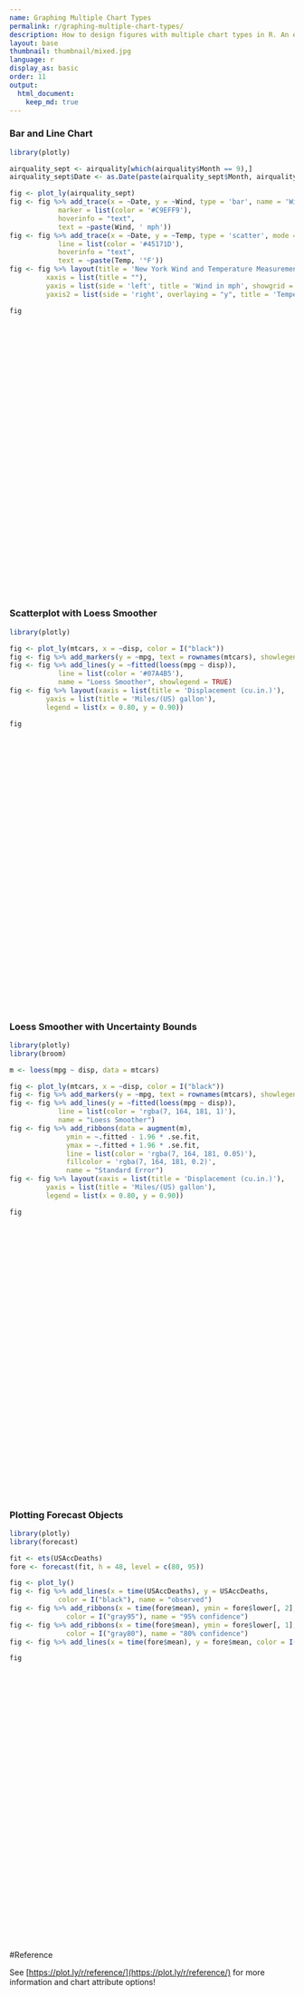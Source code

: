 ```yaml
---
name: Graphing Multiple Chart Types
permalink: r/graphing-multiple-chart-types/
description: How to design figures with multiple chart types in R. An example of a line chart with a line of best fit and an uncertainty band.
layout: base
thumbnail: thumbnail/mixed.jpg
language: r
display_as: basic
order: 11
output:
  html_document:
    keep_md: true
---
```



### Bar and Line Chart


```r
library(plotly)

airquality_sept <- airquality[which(airquality$Month == 9),]
airquality_sept$Date <- as.Date(paste(airquality_sept$Month, airquality_sept$Day, 1973, sep = "."), format = "%m.%d.%Y")

fig <- plot_ly(airquality_sept)
fig <- fig %>% add_trace(x = ~Date, y = ~Wind, type = 'bar', name = 'Wind',
            marker = list(color = '#C9EFF9'),
            hoverinfo = "text",
            text = ~paste(Wind, ' mph'))
fig <- fig %>% add_trace(x = ~Date, y = ~Temp, type = 'scatter', mode = 'lines', name = 'Temperature', yaxis = 'y2',
            line = list(color = '#45171D'),
            hoverinfo = "text",
            text = ~paste(Temp, '°F'))
fig <- fig %>% layout(title = 'New York Wind and Temperature Measurements for September 1973',
         xaxis = list(title = ""),
         yaxis = list(side = 'left', title = 'Wind in mph', showgrid = FALSE, zeroline = FALSE),
         yaxis2 = list(side = 'right', overlaying = "y", title = 'Temperature in degrees F', showgrid = FALSE, zeroline = FALSE))

fig
```

<div id="htmlwidget-7f5ac8747dcc31afde3d" style="width:672px;height:480px;" class="plotly html-widget"></div>
<script type="application/json" data-for="htmlwidget-7f5ac8747dcc31afde3d">{"x":{"visdat":{"197f2dad443c":["function () ","plotlyVisDat"]},"cur_data":"197f2dad443c","attrs":{"197f2dad443c":{"alpha_stroke":1,"sizes":[10,100],"spans":[1,20],"x":{},"y":{},"type":"bar","name":"Wind","marker":{"color":"#C9EFF9"},"hoverinfo":"text","text":{},"inherit":true},"197f2dad443c.1":{"alpha_stroke":1,"sizes":[10,100],"spans":[1,20],"x":{},"y":{},"type":"scatter","mode":"lines","name":"Temperature","yaxis":"y2","line":{"color":"#45171D"},"hoverinfo":"text","text":{},"inherit":true}},"layout":{"margin":{"b":40,"l":60,"t":25,"r":10},"title":"New York Wind and Temperature Measurements for September 1973","xaxis":{"domain":[0,1],"automargin":true,"title":""},"yaxis":{"domain":[0,1],"automargin":true,"side":"left","title":"Wind in mph","showgrid":false,"zeroline":false},"yaxis2":{"side":"right","overlaying":"y","title":"Temperature in degrees F","showgrid":false,"zeroline":false},"hovermode":"closest","showlegend":true},"source":"A","config":{"showSendToCloud":false},"data":[{"x":["1973-09-01","1973-09-02","1973-09-03","1973-09-04","1973-09-05","1973-09-06","1973-09-07","1973-09-08","1973-09-09","1973-09-10","1973-09-11","1973-09-12","1973-09-13","1973-09-14","1973-09-15","1973-09-16","1973-09-17","1973-09-18","1973-09-19","1973-09-20","1973-09-21","1973-09-22","1973-09-23","1973-09-24","1973-09-25","1973-09-26","1973-09-27","1973-09-28","1973-09-29","1973-09-30"],"y":[6.9,5.1,2.8,4.6,7.4,15.5,10.9,10.3,10.9,9.7,14.9,15.5,6.3,10.9,11.5,6.9,13.8,10.3,10.3,8,12.6,9.2,10.3,10.3,16.6,6.9,13.2,14.3,8,11.5],"type":"bar","name":"Wind","marker":{"color":"#C9EFF9","line":{"color":"rgba(31,119,180,1)"}},"hoverinfo":["text","text","text","text","text","text","text","text","text","text","text","text","text","text","text","text","text","text","text","text","text","text","text","text","text","text","text","text","text","text"],"text":["6.9  mph","5.1  mph","2.8  mph","4.6  mph","7.4  mph","15.5  mph","10.9  mph","10.3  mph","10.9  mph","9.7  mph","14.9  mph","15.5  mph","6.3  mph","10.9  mph","11.5  mph","6.9  mph","13.8  mph","10.3  mph","10.3  mph","8  mph","12.6  mph","9.2  mph","10.3  mph","10.3  mph","16.6  mph","6.9  mph","13.2  mph","14.3  mph","8  mph","11.5  mph"],"error_y":{"color":"rgba(31,119,180,1)"},"error_x":{"color":"rgba(31,119,180,1)"},"xaxis":"x","yaxis":"y","frame":null},{"x":["1973-09-01","1973-09-02","1973-09-03","1973-09-04","1973-09-05","1973-09-06","1973-09-07","1973-09-08","1973-09-09","1973-09-10","1973-09-11","1973-09-12","1973-09-13","1973-09-14","1973-09-15","1973-09-16","1973-09-17","1973-09-18","1973-09-19","1973-09-20","1973-09-21","1973-09-22","1973-09-23","1973-09-24","1973-09-25","1973-09-26","1973-09-27","1973-09-28","1973-09-29","1973-09-30"],"y":[91,92,93,93,87,84,80,78,75,73,81,76,77,71,71,78,67,76,68,82,64,71,81,69,63,70,77,75,76,68],"type":"scatter","mode":"lines","name":"Temperature","yaxis":"y2","line":{"color":"#45171D"},"hoverinfo":["text","text","text","text","text","text","text","text","text","text","text","text","text","text","text","text","text","text","text","text","text","text","text","text","text","text","text","text","text","text"],"text":["91 °F","92 °F","93 °F","93 °F","87 °F","84 °F","80 °F","78 °F","75 °F","73 °F","81 °F","76 °F","77 °F","71 °F","71 °F","78 °F","67 °F","76 °F","68 °F","82 °F","64 °F","71 °F","81 °F","69 °F","63 °F","70 °F","77 °F","75 °F","76 °F","68 °F"],"marker":{"color":"rgba(255,127,14,1)","line":{"color":"rgba(255,127,14,1)"}},"error_y":{"color":"rgba(255,127,14,1)"},"error_x":{"color":"rgba(255,127,14,1)"},"xaxis":"x","frame":null}],"highlight":{"on":"plotly_click","persistent":false,"dynamic":false,"selectize":false,"opacityDim":0.2,"selected":{"opacity":1},"debounce":0},"shinyEvents":["plotly_hover","plotly_click","plotly_selected","plotly_relayout","plotly_brushed","plotly_brushing","plotly_clickannotation","plotly_doubleclick","plotly_deselect","plotly_afterplot","plotly_sunburstclick"],"base_url":"https://plot.ly"},"evals":[],"jsHooks":[]}</script>

### Scatterplot with Loess Smoother


```r
library(plotly)

fig <- plot_ly(mtcars, x = ~disp, color = I("black"))
fig <- fig %>% add_markers(y = ~mpg, text = rownames(mtcars), showlegend = FALSE)
fig <- fig %>% add_lines(y = ~fitted(loess(mpg ~ disp)),
            line = list(color = '#07A4B5'),
            name = "Loess Smoother", showlegend = TRUE)
fig <- fig %>% layout(xaxis = list(title = 'Displacement (cu.in.)'),
         yaxis = list(title = 'Miles/(US) gallon'),
         legend = list(x = 0.80, y = 0.90))

fig
```

<div id="htmlwidget-189e00359fa596d46c5d" style="width:672px;height:480px;" class="plotly html-widget"></div>
<script type="application/json" data-for="htmlwidget-189e00359fa596d46c5d">{"x":{"visdat":{"197f7b4edb58":["function () ","plotlyVisDat"]},"cur_data":"197f7b4edb58","attrs":{"197f7b4edb58":{"x":{},"color":["black"],"alpha_stroke":1,"sizes":[10,100],"spans":[1,20],"y":{},"type":"scatter","mode":"markers","text":["Mazda RX4","Mazda RX4 Wag","Datsun 710","Hornet 4 Drive","Hornet Sportabout","Valiant","Duster 360","Merc 240D","Merc 230","Merc 280","Merc 280C","Merc 450SE","Merc 450SL","Merc 450SLC","Cadillac Fleetwood","Lincoln Continental","Chrysler Imperial","Fiat 128","Honda Civic","Toyota Corolla","Toyota Corona","Dodge Challenger","AMC Javelin","Camaro Z28","Pontiac Firebird","Fiat X1-9","Porsche 914-2","Lotus Europa","Ford Pantera L","Ferrari Dino","Maserati Bora","Volvo 142E"],"showlegend":false,"inherit":true},"197f7b4edb58.1":{"x":{},"color":["black"],"alpha_stroke":1,"sizes":[10,100],"spans":[1,20],"y":{},"type":"scatter","mode":"lines","line":{"color":"#07A4B5"},"name":"Loess Smoother","showlegend":true,"inherit":true}},"layout":{"margin":{"b":40,"l":60,"t":25,"r":10},"xaxis":{"domain":[0,1],"automargin":true,"title":"Displacement (cu.in.)"},"yaxis":{"domain":[0,1],"automargin":true,"title":"Miles/(US) gallon"},"legend":{"x":0.8,"y":0.9},"hovermode":"closest","showlegend":false},"source":"A","config":{"showSendToCloud":false},"data":[{"x":[160,160,108,258,360,225,360,146.7,140.8,167.6,167.6,275.8,275.8,275.8,472,460,440,78.7,75.7,71.1,120.1,318,304,350,400,79,120.3,95.1,351,145,301,121],"y":[21,21,22.8,21.4,18.7,18.1,14.3,24.4,22.8,19.2,17.8,16.4,17.3,15.2,10.4,10.4,14.7,32.4,30.4,33.9,21.5,15.5,15.2,13.3,19.2,27.3,26,30.4,15.8,19.7,15,21.4],"type":"scatter","mode":"markers","text":["Mazda RX4","Mazda RX4 Wag","Datsun 710","Hornet 4 Drive","Hornet Sportabout","Valiant","Duster 360","Merc 240D","Merc 230","Merc 280","Merc 280C","Merc 450SE","Merc 450SL","Merc 450SLC","Cadillac Fleetwood","Lincoln Continental","Chrysler Imperial","Fiat 128","Honda Civic","Toyota Corolla","Toyota Corona","Dodge Challenger","AMC Javelin","Camaro Z28","Pontiac Firebird","Fiat X1-9","Porsche 914-2","Lotus Europa","Ford Pantera L","Ferrari Dino","Maserati Bora","Volvo 142E"],"showlegend":false,"marker":{"color":"rgba(0,0,0,1)","line":{"color":"rgba(0,0,0,1)"}},"textfont":{"color":"rgba(0,0,0,1)"},"error_y":{"color":"rgba(0,0,0,1)"},"error_x":{"color":"rgba(0,0,0,1)"},"line":{"color":"rgba(0,0,0,1)"},"xaxis":"x","yaxis":"y","frame":null},{"x":[71.1,75.7,78.7,79,95.1,108,120.1,120.3,121,140.8,145,146.7,160,160,167.6,167.6,225,258,275.8,275.8,275.8,301,304,318,350,351,360,360,400,440,460,472],"y":[31.8587265478689,30.997160511089,30.4515688818864,30.3978766914933,27.6878765636072,25.7536029023605,24.1266208899877,24.1012302593287,24.0128145822842,21.7855370304885,21.3720222888,21.2095787437194,20.1233661948189,20.1233661948189,19.5876473362003,19.5876473362003,17.8667031510564,17.3361001159279,16.6706159588599,16.6706159588599,16.6706159588599,16.3557242808806,16.3295803630335,16.1508424685288,15.6175774563292,15.5983332500748,15.4036322355415,15.4036322355415,14.3441620745589,13.0380914865063,12.2654317142106,11.7573008148926],"type":"scatter","mode":"lines","line":{"color":"#07A4B5"},"name":"Loess Smoother","showlegend":true,"marker":{"color":"rgba(0,0,0,1)","line":{"color":"rgba(0,0,0,1)"}},"textfont":{"color":"rgba(0,0,0,1)"},"error_y":{"color":"rgba(0,0,0,1)"},"error_x":{"color":"rgba(0,0,0,1)"},"xaxis":"x","yaxis":"y","frame":null}],"highlight":{"on":"plotly_click","persistent":false,"dynamic":false,"selectize":false,"opacityDim":0.2,"selected":{"opacity":1},"debounce":0},"shinyEvents":["plotly_hover","plotly_click","plotly_selected","plotly_relayout","plotly_brushed","plotly_brushing","plotly_clickannotation","plotly_doubleclick","plotly_deselect","plotly_afterplot","plotly_sunburstclick"],"base_url":"https://plot.ly"},"evals":[],"jsHooks":[]}</script>

### Loess Smoother with Uncertainty Bounds


```r
library(plotly)
library(broom)

m <- loess(mpg ~ disp, data = mtcars)

fig <- plot_ly(mtcars, x = ~disp, color = I("black"))
fig <- fig %>% add_markers(y = ~mpg, text = rownames(mtcars), showlegend = FALSE)
fig <- fig %>% add_lines(y = ~fitted(loess(mpg ~ disp)),
            line = list(color = 'rgba(7, 164, 181, 1)'),
            name = "Loess Smoother")
fig <- fig %>% add_ribbons(data = augment(m),
              ymin = ~.fitted - 1.96 * .se.fit,
              ymax = ~.fitted + 1.96 * .se.fit,
              line = list(color = 'rgba(7, 164, 181, 0.05)'),
              fillcolor = 'rgba(7, 164, 181, 0.2)',
              name = "Standard Error")
fig <- fig %>% layout(xaxis = list(title = 'Displacement (cu.in.)'),
         yaxis = list(title = 'Miles/(US) gallon'),
         legend = list(x = 0.80, y = 0.90))

fig
```

<div id="htmlwidget-151987ff115734bd5019" style="width:672px;height:480px;" class="plotly html-widget"></div>
<script type="application/json" data-for="htmlwidget-151987ff115734bd5019">{"x":{"visdat":{"197f615ed712":["function () ","plotlyVisDat"],"197f2410c7ec":["function () ","data"]},"cur_data":"197f2410c7ec","attrs":{"197f615ed712":{"x":{},"color":["black"],"alpha_stroke":1,"sizes":[10,100],"spans":[1,20],"y":{},"type":"scatter","mode":"markers","text":["Mazda RX4","Mazda RX4 Wag","Datsun 710","Hornet 4 Drive","Hornet Sportabout","Valiant","Duster 360","Merc 240D","Merc 230","Merc 280","Merc 280C","Merc 450SE","Merc 450SL","Merc 450SLC","Cadillac Fleetwood","Lincoln Continental","Chrysler Imperial","Fiat 128","Honda Civic","Toyota Corolla","Toyota Corona","Dodge Challenger","AMC Javelin","Camaro Z28","Pontiac Firebird","Fiat X1-9","Porsche 914-2","Lotus Europa","Ford Pantera L","Ferrari Dino","Maserati Bora","Volvo 142E"],"showlegend":false,"inherit":true},"197f615ed712.1":{"x":{},"color":["black"],"alpha_stroke":1,"sizes":[10,100],"spans":[1,20],"y":{},"type":"scatter","mode":"lines","line":{"color":"rgba(7, 164, 181, 1)"},"name":"Loess Smoother","inherit":true},"197f2410c7ec":{"x":{},"color":["black"],"alpha_stroke":1,"sizes":[10,100],"spans":[1,20],"ymin":{},"ymax":{},"type":"scatter","mode":"lines","hoveron":"points","fill":"toself","line":{"color":"rgba(7, 164, 181, 0.05)"},"fillcolor":"rgba(7, 164, 181, 0.2)","name":"Standard Error","inherit":true}},"layout":{"margin":{"b":40,"l":60,"t":25,"r":10},"xaxis":{"domain":[0,1],"automargin":true,"title":"Displacement (cu.in.)"},"yaxis":{"domain":[0,1],"automargin":true,"title":"Miles/(US) gallon"},"legend":{"x":0.8,"y":0.9},"hovermode":"closest","showlegend":true},"source":"A","config":{"showSendToCloud":false},"data":[{"x":[160,160,108,258,360,225,360,146.7,140.8,167.6,167.6,275.8,275.8,275.8,472,460,440,78.7,75.7,71.1,120.1,318,304,350,400,79,120.3,95.1,351,145,301,121],"y":[21,21,22.8,21.4,18.7,18.1,14.3,24.4,22.8,19.2,17.8,16.4,17.3,15.2,10.4,10.4,14.7,32.4,30.4,33.9,21.5,15.5,15.2,13.3,19.2,27.3,26,30.4,15.8,19.7,15,21.4],"type":"scatter","mode":"markers","text":["Mazda RX4","Mazda RX4 Wag","Datsun 710","Hornet 4 Drive","Hornet Sportabout","Valiant","Duster 360","Merc 240D","Merc 230","Merc 280","Merc 280C","Merc 450SE","Merc 450SL","Merc 450SLC","Cadillac Fleetwood","Lincoln Continental","Chrysler Imperial","Fiat 128","Honda Civic","Toyota Corolla","Toyota Corona","Dodge Challenger","AMC Javelin","Camaro Z28","Pontiac Firebird","Fiat X1-9","Porsche 914-2","Lotus Europa","Ford Pantera L","Ferrari Dino","Maserati Bora","Volvo 142E"],"showlegend":false,"marker":{"color":"rgba(0,0,0,1)","line":{"color":"rgba(0,0,0,1)"}},"textfont":{"color":"rgba(0,0,0,1)"},"error_y":{"color":"rgba(0,0,0,1)"},"error_x":{"color":"rgba(0,0,0,1)"},"line":{"color":"rgba(0,0,0,1)"},"xaxis":"x","yaxis":"y","frame":null},{"x":[71.1,75.7,78.7,79,95.1,108,120.1,120.3,121,140.8,145,146.7,160,160,167.6,167.6,225,258,275.8,275.8,275.8,301,304,318,350,351,360,360,400,440,460,472],"y":[31.8587265478689,30.997160511089,30.4515688818864,30.3978766914933,27.6878765636072,25.7536029023605,24.1266208899877,24.1012302593287,24.0128145822842,21.7855370304885,21.3720222888,21.2095787437194,20.1233661948189,20.1233661948189,19.5876473362003,19.5876473362003,17.8667031510564,17.3361001159279,16.6706159588599,16.6706159588599,16.6706159588599,16.3557242808806,16.3295803630335,16.1508424685288,15.6175774563292,15.5983332500748,15.4036322355415,15.4036322355415,14.3441620745589,13.0380914865063,12.2654317142106,11.7573008148926],"type":"scatter","mode":"lines","line":{"color":"rgba(7, 164, 181, 1)"},"name":"Loess Smoother","marker":{"color":"rgba(0,0,0,1)","line":{"color":"rgba(0,0,0,1)"}},"textfont":{"color":"rgba(0,0,0,1)"},"error_y":{"color":"rgba(0,0,0,1)"},"error_x":{"color":"rgba(0,0,0,1)"},"xaxis":"x","yaxis":"y","frame":null},{"fillcolor":"rgba(7, 164, 181, 0.2)","x":[71.1,75.7,78.7,79,95.1,108,120.1,120.3,121,140.8,145,146.7,160,160,167.6,167.6,225,258,275.8,275.8,275.8,301,304,318,350,351,360,360,400,440,460,472,472,472,460,440,400,360,360,351,350,318,304,301,275.8,275.8,275.8,258,225,167.6,167.6,160,160,146.7,145,140.8,121,120.3,120.1,108,95.1,79,78.7,75.7,71.1],"type":"scatter","mode":"lines","hoveron":"points","fill":"toself","line":{"color":"rgba(7, 164, 181, 0.05)"},"name":"Standard Error","y":[29.6196922296082,28.9642153590505,28.54236726388,28.5005513255002,26.2918632250039,24.5450406587188,22.9330086278789,22.9068700881959,22.8156526764351,20.4388075375714,19.9863730553065,19.8082571439821,18.6121240511817,18.6121240511817,18.0237725351383,18.0237725351383,16.256272295313,15.5190313686595,15.0041837863646,15.0041837863646,15.0041837863646,14.9281309152598,14.9162210256684,14.7558651253728,14.2276931088279,14.2081927321474,14.0140809626356,14.0140809626356,12.8807957894151,11.0440265490691,9.74938413735661,8.84230571970769,8.84230571970769,14.6722959100775,14.7814792910646,15.0321564239434,15.8075283597026,16.7931835084474,16.7931835084474,16.9884737680022,17.0074618038304,17.5458198116849,17.7429397003985,17.7833176465014,18.3370481313552,18.3370481313552,18.3370481313552,19.1531688631963,19.4771340067998,21.1515221372622,21.1515221372622,21.6346083384561,21.6346083384561,22.6109003434567,22.7576715222934,23.1322665234057,25.2099764881334,25.2955904304616,25.3202331520966,26.9621651460022,29.0838899022106,32.2952020574863,32.3607704998928,33.0301056631275,34.0977608661297],"marker":{"color":"rgba(0,0,0,1)","line":{"color":"rgba(0,0,0,1)"}},"textfont":{"color":"rgba(0,0,0,1)"},"error_y":{"color":"rgba(0,0,0,1)"},"error_x":{"color":"rgba(0,0,0,1)"},"xaxis":"x","yaxis":"y","frame":null}],"highlight":{"on":"plotly_click","persistent":false,"dynamic":false,"selectize":false,"opacityDim":0.2,"selected":{"opacity":1},"debounce":0},"shinyEvents":["plotly_hover","plotly_click","plotly_selected","plotly_relayout","plotly_brushed","plotly_brushing","plotly_clickannotation","plotly_doubleclick","plotly_deselect","plotly_afterplot","plotly_sunburstclick"],"base_url":"https://plot.ly"},"evals":[],"jsHooks":[]}</script>

### Plotting Forecast Objects


```r
library(plotly)
library(forecast)

fit <- ets(USAccDeaths)
fore <- forecast(fit, h = 48, level = c(80, 95))

fig <- plot_ly()
fig <- fig %>% add_lines(x = time(USAccDeaths), y = USAccDeaths,
            color = I("black"), name = "observed")
fig <- fig %>% add_ribbons(x = time(fore$mean), ymin = fore$lower[, 2], ymax = fore$upper[, 2],
              color = I("gray95"), name = "95% confidence")
fig <- fig %>% add_ribbons(x = time(fore$mean), ymin = fore$lower[, 1], ymax = fore$upper[, 1],
              color = I("gray80"), name = "80% confidence")
fig <- fig %>% add_lines(x = time(fore$mean), y = fore$mean, color = I("blue"), name = "prediction")

fig
```

<div id="htmlwidget-84250e1a31f2572ddd97" style="width:672px;height:480px;" class="plotly html-widget"></div>
<script type="application/json" data-for="htmlwidget-84250e1a31f2572ddd97">{"x":{"visdat":{"197f1fe3b6ea":["function () ","plotlyVisDat"]},"cur_data":"197f1fe3b6ea","attrs":{"197f1fe3b6ea":{"alpha_stroke":1,"sizes":[10,100],"spans":[1,20],"x":[1973,1973.08333333333,1973.16666666667,1973.25,1973.33333333333,1973.41666666667,1973.5,1973.58333333333,1973.66666666667,1973.75,1973.83333333333,1973.91666666667,1974,1974.08333333333,1974.16666666667,1974.25,1974.33333333333,1974.41666666667,1974.5,1974.58333333333,1974.66666666667,1974.75,1974.83333333333,1974.91666666667,1975,1975.08333333333,1975.16666666667,1975.25,1975.33333333333,1975.41666666667,1975.5,1975.58333333333,1975.66666666667,1975.75,1975.83333333333,1975.91666666667,1976,1976.08333333334,1976.16666666667,1976.25,1976.33333333334,1976.41666666667,1976.5,1976.58333333334,1976.66666666667,1976.75,1976.83333333334,1976.91666666667,1977,1977.08333333334,1977.16666666667,1977.25,1977.33333333334,1977.41666666667,1977.5,1977.58333333334,1977.66666666667,1977.75,1977.83333333334,1977.91666666667,1978,1978.08333333334,1978.16666666667,1978.25,1978.33333333334,1978.41666666667,1978.5,1978.58333333334,1978.66666666667,1978.75,1978.83333333334,1978.91666666667],"y":[9007,8106,8928,9137,10017,10826,11317,10744,9713,9938,9161,8927,7750,6981,8038,8422,8714,9512,10120,9823,8743,9129,8710,8680,8162,7306,8124,7870,9387,9556,10093,9620,8285,8466,8160,8034,7717,7461,7767,7925,8623,8945,10078,9179,8037,8488,7874,8647,7792,6957,7726,8106,8890,9299,10625,9302,8314,8850,8265,8796,7836,6892,7791,8192,9115,9434,10484,9827,9110,9070,8633,9240],"type":"scatter","mode":"lines","color":["black"],"name":"observed","inherit":true},"197f1fe3b6ea.1":{"alpha_stroke":1,"sizes":[10,100],"spans":[1,20],"x":[1979,1979.08333333334,1979.16666666667,1979.25,1979.33333333334,1979.41666666667,1979.5,1979.58333333334,1979.66666666667,1979.75,1979.83333333334,1979.91666666667,1980,1980.08333333334,1980.16666666667,1980.25,1980.33333333334,1980.41666666667,1980.5,1980.58333333334,1980.66666666667,1980.75,1980.83333333334,1980.91666666667,1981,1981.08333333334,1981.16666666667,1981.25,1981.33333333334,1981.41666666667,1981.5,1981.58333333334,1981.66666666667,1981.75,1981.83333333334,1981.91666666667,1982,1982.08333333334,1982.16666666667,1982.25,1982.33333333334,1982.41666666667,1982.5,1982.58333333334,1982.66666666667,1982.75,1982.83333333334,1982.91666666667],"ymin":[7823.83364364509,6931.81150555139,7647.07464543682,7823.02584342382,8552.08089369296,8938.69770239878,9805.63379555245,9037.75568575783,7892.80111324107,8181.29275268693,7658.72080466769,7816.75885819727,7083.71251904774,6241.87953659487,6997.05184212291,7206.00092193545,7963.07045565586,8373.93461426599,9262.17101452071,8513.22664070538,7385.26564362439,7689.13328388432,7180.56970967472,7351.53018669627,6630.30441674618,5799.4109900377,6564.74860818352,6783.17789418326,7549.1176682334,7968.30599377192,8864.37523943456,8122.819639047,7001.84437952758,7312.33056938465,6810.04984009243,6987.02508917628,6271.4891041889,5446.02425404946,6216.54883008316,6439.94102942414,7210.63549204939,7634.38456751762,8534.8335643678,7797.48847010281,6680.56517629025,6994.95456522799,6496.43721351888,6677.0686167493],"ymax":[8971.16017481354,8266.62972133669,9146.11472804351,9469.99356300143,10334.7429955507,10847.431751309,11832.6136103356,11176.4535769074,10137.6641758079,10527.5219976129,10102.1145858285,10354.2253496942,9711.28129941088,8956.56169029321,9796.13753135742,10087.0184844898,10923.7534335878,11412.1948394418,12376.0763913673,11700.9826219598,10645.1996454245,11019.6814664155,10580.2656808214,10819.4540211952,10164.6894017124,9399.03023685038,10228.4407652968,10509.841512242,11337.7062210103,11817.8234599358,12773.8721664535,12091.3896236182,11028.6209095214,11396.4841809152,10950.7855504037,11183.9591187152,10523.5047142697,9752.41697283862,10576.6405433972,10853.0783770011,11676.1883971943,12151.7448861901,13103.4138415202,12416.7207925624,11349.9001127587,11713.8601850719,11264.3981769773,11493.9155911422],"type":"scatter","mode":"lines","hoveron":"points","fill":"toself","color":["gray95"],"name":"95% confidence","inherit":true},"197f1fe3b6ea.2":{"alpha_stroke":1,"sizes":[10,100],"spans":[1,20],"x":[1979,1979.08333333334,1979.16666666667,1979.25,1979.33333333334,1979.41666666667,1979.5,1979.58333333334,1979.66666666667,1979.75,1979.83333333334,1979.91666666667,1980,1980.08333333334,1980.16666666667,1980.25,1980.33333333334,1980.41666666667,1980.5,1980.58333333334,1980.66666666667,1980.75,1980.83333333334,1980.91666666667,1981,1981.08333333334,1981.16666666667,1981.25,1981.33333333334,1981.41666666667,1981.5,1981.58333333334,1981.66666666667,1981.75,1981.83333333334,1981.91666666667,1982,1982.08333333334,1982.16666666667,1982.25,1982.33333333334,1982.41666666667,1982.5,1982.58333333334,1982.66666666667,1982.75,1982.83333333334,1982.91666666667],"ymin":[8022.39866155543,7162.82525423071,7906.50987400073,8108.06254906214,8860.60189670941,9269.03767128449,10156.4382721267,9407.89493864205,8281.31411465392,8587.34895324044,8081.59303566553,8255.91202483576,7538.45947012027,6711.70298774529,7481.48280830078,7704.61163856031,8475.4686723529,8899.75893684478,9801.08705989009,9064.92383092635,7949.45450866769,8265.54317378904,7768.94683951672,7951.71534724311,7241.99184728712,6422.38835593707,7198.81491714816,7428.14252104676,8204.79949324178,8634.53263793099,9540.98238329915,8809.65041359757,7698.74881961306,8019.16512170365,7526.67691890897,7713.37827469463,7007.37512515532,6191.32118923364,6971.13931990931,7203.7119984176,7983.47789436589,8416.19315314422,9325.5066638853,8596.92779615685,7488.67564013964,7811.64410692913,7321.6166444702,7510.70863095488],"ymax":[8772.59515690319,8035.61597265737,8886.6794994796,9184.95685736312,10026.2219925343,10517.0917824233,11481.8091337613,10806.3143240232,9749.15117439502,10121.4657970594,9679.24235483063,9915.07218305571,9256.53434833836,8486.73823914279,9311.70656517955,9588.40776786494,10411.3552168908,10886.370516863,11837.160345998,11149.2854317389,10081.0107803813,10443.2715765108,9991.88855097943,10219.2688606484,9553.00197117151,8776.05287095101,9594.37445633217,9864.87688537849,10682.0243960019,11151.5968157768,12097.2650225889,11404.5588490677,10331.7164694359,10689.6496285962,10234.1584715872,10457.6059331968,9787.6186933033,9007.12003765444,9822.05005357102,10089.3074080077,10903.3459948778,11369.9363005635,12312.7407420027,11617.2814665084,10541.7896489093,10897.1706433707,10439.218746026,10660.2755769366],"type":"scatter","mode":"lines","hoveron":"points","fill":"toself","color":["gray80"],"name":"80% confidence","inherit":true},"197f1fe3b6ea.3":{"alpha_stroke":1,"sizes":[10,100],"spans":[1,20],"x":[1979,1979.08333333334,1979.16666666667,1979.25,1979.33333333334,1979.41666666667,1979.5,1979.58333333334,1979.66666666667,1979.75,1979.83333333334,1979.91666666667,1980,1980.08333333334,1980.16666666667,1980.25,1980.33333333334,1980.41666666667,1980.5,1980.58333333334,1980.66666666667,1980.75,1980.83333333334,1980.91666666667,1981,1981.08333333334,1981.16666666667,1981.25,1981.33333333334,1981.41666666667,1981.5,1981.58333333334,1981.66666666667,1981.75,1981.83333333334,1981.91666666667,1982,1982.08333333334,1982.16666666667,1982.25,1982.33333333334,1982.41666666667,1982.5,1982.58333333334,1982.66666666667,1982.75,1982.83333333334,1982.91666666667],"y":[8397.49690922931,7599.22061344404,8396.59468674016,8646.50970321263,9443.41194462183,9893.06472685388,10819.123702944,10107.1046313326,9015.23264452447,9354.40737514992,8880.41769524808,9085.49210394574,8397.49690922931,7599.22061344404,8396.59468674016,8646.50970321263,9443.41194462183,9893.06472685388,10819.123702944,10107.1046313326,9015.23264452447,9354.40737514992,8880.41769524808,9085.49210394574,8397.49690922931,7599.22061344404,8396.59468674016,8646.50970321263,9443.41194462183,9893.06472685388,10819.123702944,10107.1046313326,9015.23264452447,9354.40737514992,8880.41769524808,9085.49210394574,8397.49690922931,7599.22061344404,8396.59468674016,8646.50970321263,9443.41194462183,9893.06472685388,10819.123702944,10107.1046313326,9015.23264452447,9354.40737514992,8880.41769524808,9085.49210394574],"type":"scatter","mode":"lines","color":["blue"],"name":"prediction","inherit":true}},"layout":{"margin":{"b":40,"l":60,"t":25,"r":10},"xaxis":{"domain":[0,1],"automargin":true,"title":[]},"yaxis":{"domain":[0,1],"automargin":true,"title":[]},"hovermode":"closest","showlegend":true},"source":"A","config":{"showSendToCloud":false},"data":[{"x":[1973,1973.08333333333,1973.16666666667,1973.25,1973.33333333333,1973.41666666667,1973.5,1973.58333333333,1973.66666666667,1973.75,1973.83333333333,1973.91666666667,1974,1974.08333333333,1974.16666666667,1974.25,1974.33333333333,1974.41666666667,1974.5,1974.58333333333,1974.66666666667,1974.75,1974.83333333333,1974.91666666667,1975,1975.08333333333,1975.16666666667,1975.25,1975.33333333333,1975.41666666667,1975.5,1975.58333333333,1975.66666666667,1975.75,1975.83333333333,1975.91666666667,1976,1976.08333333334,1976.16666666667,1976.25,1976.33333333334,1976.41666666667,1976.5,1976.58333333334,1976.66666666667,1976.75,1976.83333333334,1976.91666666667,1977,1977.08333333334,1977.16666666667,1977.25,1977.33333333334,1977.41666666667,1977.5,1977.58333333334,1977.66666666667,1977.75,1977.83333333334,1977.91666666667,1978,1978.08333333334,1978.16666666667,1978.25,1978.33333333334,1978.41666666667,1978.5,1978.58333333334,1978.66666666667,1978.75,1978.83333333334,1978.91666666667],"y":[9007,8106,8928,9137,10017,10826,11317,10744,9713,9938,9161,8927,7750,6981,8038,8422,8714,9512,10120,9823,8743,9129,8710,8680,8162,7306,8124,7870,9387,9556,10093,9620,8285,8466,8160,8034,7717,7461,7767,7925,8623,8945,10078,9179,8037,8488,7874,8647,7792,6957,7726,8106,8890,9299,10625,9302,8314,8850,8265,8796,7836,6892,7791,8192,9115,9434,10484,9827,9110,9070,8633,9240],"type":"scatter","mode":"lines","name":"observed","marker":{"color":"rgba(0,0,0,1)","line":{"color":"rgba(0,0,0,1)"}},"textfont":{"color":"rgba(0,0,0,1)"},"error_y":{"color":"rgba(0,0,0,1)"},"error_x":{"color":"rgba(0,0,0,1)"},"line":{"color":"rgba(0,0,0,1)"},"xaxis":"x","yaxis":"y","frame":null},{"fillcolor":"rgba(242,242,242,0.5)","x":[1979,1979.08333333334,1979.16666666667,1979.25,1979.33333333334,1979.41666666667,1979.5,1979.58333333334,1979.66666666667,1979.75,1979.83333333334,1979.91666666667,1980,1980.08333333334,1980.16666666667,1980.25,1980.33333333334,1980.41666666667,1980.5,1980.58333333334,1980.66666666667,1980.75,1980.83333333334,1980.91666666667,1981,1981.08333333334,1981.16666666667,1981.25,1981.33333333334,1981.41666666667,1981.5,1981.58333333334,1981.66666666667,1981.75,1981.83333333334,1981.91666666667,1982,1982.08333333334,1982.16666666667,1982.25,1982.33333333334,1982.41666666667,1982.5,1982.58333333334,1982.66666666667,1982.75,1982.83333333334,1982.91666666667,1982.91666666667,1982.91666666667,1982.83333333334,1982.75,1982.66666666667,1982.58333333334,1982.5,1982.41666666667,1982.33333333334,1982.25,1982.16666666667,1982.08333333334,1982,1981.91666666667,1981.83333333334,1981.75,1981.66666666667,1981.58333333334,1981.5,1981.41666666667,1981.33333333334,1981.25,1981.16666666667,1981.08333333334,1981,1980.91666666667,1980.83333333334,1980.75,1980.66666666667,1980.58333333334,1980.5,1980.41666666667,1980.33333333334,1980.25,1980.16666666667,1980.08333333334,1980,1979.91666666667,1979.83333333334,1979.75,1979.66666666667,1979.58333333334,1979.5,1979.41666666667,1979.33333333334,1979.25,1979.16666666667,1979.08333333334,1979],"type":"scatter","mode":"lines","hoveron":"points","fill":"toself","name":"95% confidence","y":[7823.83364364509,6931.81150555139,7647.07464543682,7823.02584342382,8552.08089369296,8938.69770239878,9805.63379555245,9037.75568575783,7892.80111324107,8181.29275268693,7658.72080466769,7816.75885819727,7083.71251904774,6241.87953659487,6997.05184212291,7206.00092193545,7963.07045565586,8373.93461426599,9262.17101452071,8513.22664070538,7385.26564362439,7689.13328388432,7180.56970967472,7351.53018669627,6630.30441674618,5799.4109900377,6564.74860818352,6783.17789418326,7549.1176682334,7968.30599377192,8864.37523943456,8122.819639047,7001.84437952758,7312.33056938465,6810.04984009243,6987.02508917628,6271.4891041889,5446.02425404946,6216.54883008316,6439.94102942414,7210.63549204939,7634.38456751762,8534.8335643678,7797.48847010281,6680.56517629025,6994.95456522799,6496.43721351888,6677.0686167493,6677.0686167493,11493.9155911422,11264.3981769773,11713.8601850719,11349.9001127587,12416.7207925624,13103.4138415202,12151.7448861901,11676.1883971943,10853.0783770011,10576.6405433972,9752.41697283862,10523.5047142697,11183.9591187152,10950.7855504037,11396.4841809152,11028.6209095214,12091.3896236182,12773.8721664535,11817.8234599358,11337.7062210103,10509.841512242,10228.4407652968,9399.03023685038,10164.6894017124,10819.4540211952,10580.2656808214,11019.6814664155,10645.1996454245,11700.9826219598,12376.0763913673,11412.1948394418,10923.7534335878,10087.0184844898,9796.13753135742,8956.56169029321,9711.28129941088,10354.2253496942,10102.1145858285,10527.5219976129,10137.6641758079,11176.4535769074,11832.6136103356,10847.431751309,10334.7429955507,9469.99356300143,9146.11472804351,8266.62972133669,8971.16017481354],"marker":{"color":"rgba(242,242,242,1)","line":{"color":"rgba(242,242,242,1)"}},"textfont":{"color":"rgba(242,242,242,1)"},"error_y":{"color":"rgba(242,242,242,1)"},"error_x":{"color":"rgba(242,242,242,1)"},"line":{"color":"rgba(242,242,242,1)"},"xaxis":"x","yaxis":"y","frame":null},{"fillcolor":"rgba(204,204,204,0.5)","x":[1979,1979.08333333334,1979.16666666667,1979.25,1979.33333333334,1979.41666666667,1979.5,1979.58333333334,1979.66666666667,1979.75,1979.83333333334,1979.91666666667,1980,1980.08333333334,1980.16666666667,1980.25,1980.33333333334,1980.41666666667,1980.5,1980.58333333334,1980.66666666667,1980.75,1980.83333333334,1980.91666666667,1981,1981.08333333334,1981.16666666667,1981.25,1981.33333333334,1981.41666666667,1981.5,1981.58333333334,1981.66666666667,1981.75,1981.83333333334,1981.91666666667,1982,1982.08333333334,1982.16666666667,1982.25,1982.33333333334,1982.41666666667,1982.5,1982.58333333334,1982.66666666667,1982.75,1982.83333333334,1982.91666666667,1982.91666666667,1982.91666666667,1982.83333333334,1982.75,1982.66666666667,1982.58333333334,1982.5,1982.41666666667,1982.33333333334,1982.25,1982.16666666667,1982.08333333334,1982,1981.91666666667,1981.83333333334,1981.75,1981.66666666667,1981.58333333334,1981.5,1981.41666666667,1981.33333333334,1981.25,1981.16666666667,1981.08333333334,1981,1980.91666666667,1980.83333333334,1980.75,1980.66666666667,1980.58333333334,1980.5,1980.41666666667,1980.33333333334,1980.25,1980.16666666667,1980.08333333334,1980,1979.91666666667,1979.83333333334,1979.75,1979.66666666667,1979.58333333334,1979.5,1979.41666666667,1979.33333333334,1979.25,1979.16666666667,1979.08333333334,1979],"type":"scatter","mode":"lines","hoveron":"points","fill":"toself","name":"80% confidence","y":[8022.39866155543,7162.82525423071,7906.50987400073,8108.06254906214,8860.60189670941,9269.03767128449,10156.4382721267,9407.89493864205,8281.31411465392,8587.34895324044,8081.59303566553,8255.91202483576,7538.45947012027,6711.70298774529,7481.48280830078,7704.61163856031,8475.4686723529,8899.75893684478,9801.08705989009,9064.92383092635,7949.45450866769,8265.54317378904,7768.94683951672,7951.71534724311,7241.99184728712,6422.38835593707,7198.81491714816,7428.14252104676,8204.79949324178,8634.53263793099,9540.98238329915,8809.65041359757,7698.74881961306,8019.16512170365,7526.67691890897,7713.37827469463,7007.37512515532,6191.32118923364,6971.13931990931,7203.7119984176,7983.47789436589,8416.19315314422,9325.5066638853,8596.92779615685,7488.67564013964,7811.64410692913,7321.6166444702,7510.70863095488,7510.70863095488,10660.2755769366,10439.218746026,10897.1706433707,10541.7896489093,11617.2814665084,12312.7407420027,11369.9363005635,10903.3459948778,10089.3074080077,9822.05005357102,9007.12003765444,9787.6186933033,10457.6059331968,10234.1584715872,10689.6496285962,10331.7164694359,11404.5588490677,12097.2650225889,11151.5968157768,10682.0243960019,9864.87688537849,9594.37445633217,8776.05287095101,9553.00197117151,10219.2688606484,9991.88855097943,10443.2715765108,10081.0107803813,11149.2854317389,11837.160345998,10886.370516863,10411.3552168908,9588.40776786494,9311.70656517955,8486.73823914279,9256.53434833836,9915.07218305571,9679.24235483063,10121.4657970594,9749.15117439502,10806.3143240232,11481.8091337613,10517.0917824233,10026.2219925343,9184.95685736312,8886.6794994796,8035.61597265737,8772.59515690319],"marker":{"color":"rgba(204,204,204,1)","line":{"color":"rgba(204,204,204,1)"}},"textfont":{"color":"rgba(204,204,204,1)"},"error_y":{"color":"rgba(204,204,204,1)"},"error_x":{"color":"rgba(204,204,204,1)"},"line":{"color":"rgba(204,204,204,1)"},"xaxis":"x","yaxis":"y","frame":null},{"x":[1979,1979.08333333334,1979.16666666667,1979.25,1979.33333333334,1979.41666666667,1979.5,1979.58333333334,1979.66666666667,1979.75,1979.83333333334,1979.91666666667,1980,1980.08333333334,1980.16666666667,1980.25,1980.33333333334,1980.41666666667,1980.5,1980.58333333334,1980.66666666667,1980.75,1980.83333333334,1980.91666666667,1981,1981.08333333334,1981.16666666667,1981.25,1981.33333333334,1981.41666666667,1981.5,1981.58333333334,1981.66666666667,1981.75,1981.83333333334,1981.91666666667,1982,1982.08333333334,1982.16666666667,1982.25,1982.33333333334,1982.41666666667,1982.5,1982.58333333334,1982.66666666667,1982.75,1982.83333333334,1982.91666666667],"y":[8397.49690922931,7599.22061344404,8396.59468674016,8646.50970321263,9443.41194462183,9893.06472685388,10819.123702944,10107.1046313326,9015.23264452447,9354.40737514992,8880.41769524808,9085.49210394574,8397.49690922931,7599.22061344404,8396.59468674016,8646.50970321263,9443.41194462183,9893.06472685388,10819.123702944,10107.1046313326,9015.23264452447,9354.40737514992,8880.41769524808,9085.49210394574,8397.49690922931,7599.22061344404,8396.59468674016,8646.50970321263,9443.41194462183,9893.06472685388,10819.123702944,10107.1046313326,9015.23264452447,9354.40737514992,8880.41769524808,9085.49210394574,8397.49690922931,7599.22061344404,8396.59468674016,8646.50970321263,9443.41194462183,9893.06472685388,10819.123702944,10107.1046313326,9015.23264452447,9354.40737514992,8880.41769524808,9085.49210394574],"type":"scatter","mode":"lines","name":"prediction","marker":{"color":"rgba(0,0,255,1)","line":{"color":"rgba(0,0,255,1)"}},"textfont":{"color":"rgba(0,0,255,1)"},"error_y":{"color":"rgba(0,0,255,1)"},"error_x":{"color":"rgba(0,0,255,1)"},"line":{"color":"rgba(0,0,255,1)"},"xaxis":"x","yaxis":"y","frame":null}],"highlight":{"on":"plotly_click","persistent":false,"dynamic":false,"selectize":false,"opacityDim":0.2,"selected":{"opacity":1},"debounce":0},"shinyEvents":["plotly_hover","plotly_click","plotly_selected","plotly_relayout","plotly_brushed","plotly_brushing","plotly_clickannotation","plotly_doubleclick","plotly_deselect","plotly_afterplot","plotly_sunburstclick"],"base_url":"https://plot.ly"},"evals":[],"jsHooks":[]}</script>

#Reference

See [https://plot.ly/r/reference/](https://plot.ly/r/reference/) for more information and chart attribute options!
